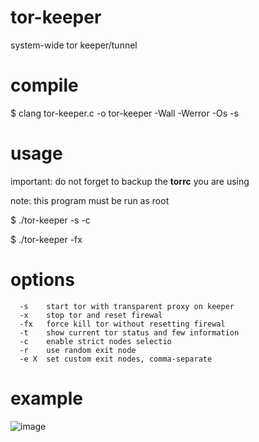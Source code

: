# tor-keeper
system-wide tor keeper/tunnel

# compile
$ clang tor-keeper.c -o tor-keeper -Wall -Werror -Os -s

# usage
important: do not forget to backup the **torrc** you are using

note: this program must be run as root

$ ./tor-keeper -s -c

$ ./tor-keeper -fx

# options
```
  -s    start tor with transparent proxy on keeper
  -x    stop tor and reset firewal
  -fx   force kill tor without resetting firewal
  -t    show current tor status and few information
  -c    enable strict nodes selectio
  -r    use random exit node
  -e X  set custom exit nodes, comma-separate
```
# example
![image](https://github.com/user-attachments/assets/736ff965-4cea-48de-b7cc-458059cc2f6b)
